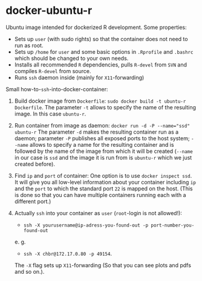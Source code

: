 docker-ubuntu-r
===============

Ubuntu image intended for dockerized R development.
Some properties:

* Sets up `user` (with sudo rights) so that the container does not need to
  run as root.
* Sets up `/home` for `user` and some basic options in `.Rprofile` and
  `.bashrc` which should be changed to your own needs.
* Installs all recommended `R` dependencies, pulls `R-devel` from `SVN` and
  compiles `R-devel` from source.
* Runs `ssh` daemon inside (mainly for `X11`-forwarding)

Small how-to-`ssh`-into-docker-container:

1. Build docker image from `Dockerfile`: `sudo docker build -t ubuntu-r
   Dockerfile`.  The parameter `-t` allows to specify the name of the
   resulting image. In this case `ubuntu-r`.

2. Run container from image as daemon: `docker run -d -P --name="ssd"
   ubuntu-r` The parameter `-d` makes the resulting container run as a
   daemon; parameter `-P` publishes all exposed ports to the host system;
   `--name` allows to specify a name for the resulting container and is
   followed by the name of the image from which it will be created
   (`--name` in our case is `ssd` and the image it is run from is
   `ubuntu-r` which we just created before).

3. Find `ip` and `port` of container: One option is to use `docker inspect
   ssd`. It will give you all low-level information about your container
   including `ip` and the `port` to which the standard port `22` is mapped
   on the host. (This is done so that you can have multiple containers
   running each with a different port.)

4. Actually `ssh` into your container as `user` (`root`-login is not
   allowed!):
   * `ssh -X yourusername@ip-adress-you-found-out -p
   port-number-you-found-out`

   e. g.

   * `ssh -X chbr@172.17.0.80 -p 49154`.

   The `-X` flag sets up `X11`-forwarding (So that you can see plots and
   pdfs and so on.).
